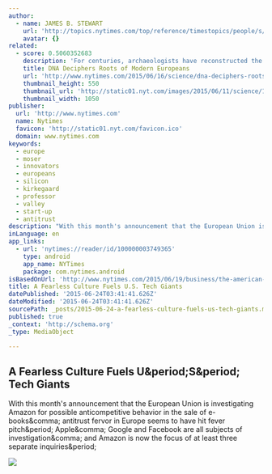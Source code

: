 ```yaml
---
author:
  - name: JAMES B. STEWART
    url: 'http://topics.nytimes.com/top/reference/timestopics/people/s/james_b_stewart/index.html'
    avatar: {}
related:
  - score: 0.5060352683
    description: 'For centuries, archaeologists have reconstructed the early history of Europe by digging up ancient settlements and examining the items that their inhabitants left behind. More recently, researchers have been scrutinizing something even more revealing than pots, chariots and swords: DNA.'
    title: DNA Deciphers Roots of Modern Europeans
    url: 'http://www.nytimes.com/2015/06/16/science/dna-deciphers-roots-of-modern-europeans.html'
    thumbnail_height: 550
    thumbnail_url: 'http://static01.nyt.com/images/2015/06/11/science/12zimmer3/12zimmer3-facebookJumbo.jpg'
    thumbnail_width: 1050
publisher:
  url: 'http://www.nytimes.com'
  name: Nytimes
  favicon: 'http://static01.nyt.com/favicon.ico'
  domain: www.nytimes.com
keywords:
  - europe
  - moser
  - innovators
  - europeans
  - silicon
  - kirkegaard
  - professor
  - valley
  - start-up
  - antitrust
description: "With this month's announcement that the European Union is investigating Amazon for possible anticompetitive behavior in the sale of e-books, antitrust fervor in Europe seems to have hit fever pitch. Apple, Google and Facebook are all subjects of investigation, and Amazon is now the focus of at least three separate inquiries."
inLanguage: en
app_links:
  - url: 'nytimes://reader/id/100000003749365'
    type: android
    app_name: NYTimes
    package: com.nytimes.android
isBasedOnUrl: 'http://www.nytimes.com/2015/06/19/business/the-american-way-of-tech-and-europes.html?_r=1'
title: A Fearless Culture Fuels U.S. Tech Giants
datePublished: '2015-06-24T03:41:41.626Z'
dateModified: '2015-06-24T03:41:41.626Z'
sourcePath: _posts/2015-06-24-a-fearless-culture-fuels-us-tech-giants.md
published: true
_context: 'http://schema.org'
_type: MediaObject

---
```

<article style=""><h1>A Fearless Culture Fuels U&amp;period;S&amp;period; Tech Giants</h1><p>With this month's announcement that the European Union is investigating Amazon for possible anticompetitive behavior in the sale of e-books&amp;comma; antitrust fervor in Europe seems to have hit fever pitch&amp;period; Apple&amp;comma; Google and Facebook are all subjects of investigation&amp;comma; and Amazon is now the focus of at least three separate inquiries&amp;period;</p><img src="http://static01.nyt.com/images/2015/06/19/business/19stewart1/19stewart1-facebookJumbo.jpg" /></article>